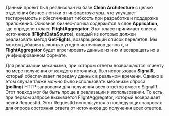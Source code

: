 Данный проект был реализован на базе **Clean Architecture** с целью отделения бизнес-логики от инфраструктуры, что улучшает тестируемость и обеспечивает гибкость при разработке и поддержке приложения. 
Основная бизнес-логика содержится в слое **Application**, где определен класс **FlightAggregator**. Этот класс принимает список источников (**IFlightDataSource**), каждый из которых должен реализовать метод **GetFlights**, возвращающий список перелетов. 
Мы можем добавлять сколько угодно источников данных, и **FlightAggregator** будет агрегировать данные из них и возвращать их в унифицированном формате.

Для реализации механизма, при котором ответы возвращаются клиенту по мере получения от каждого источника, был использован **SignalR**, который обеспечивает передачу данных в реальном времени. 
Однако в этом случае также можно было использовать механизм опроса (**polling**) HTTP запросами для получения всех ответов вместо SignalR. Этот подход мог бы быть проще в реализации и использовании. 
То есть, при первом запросе вызывается FlightAggregator, который возвращает некий RequestId. Этот RequestId используется в последующих запросах для опроса состояния ответа от источников до получения всех ответов.
